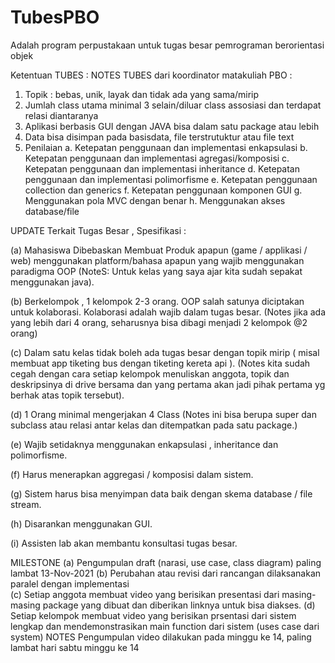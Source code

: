 # TubesPBO
Adalah program perpustakaan untuk tugas besar pemrograman berorientasi objek

Ketentuan TUBES : 
NOTES TUBES dari koordinator matakuliah PBO :
1. Topik : bebas, unik, layak dan tidak ada yang sama/mirip 
2. Jumlah class utama minimal 3 selain/diluar class assosiasi dan terdapat relasi diantaranya
3. Aplikasi berbasis GUI dengan JAVA bisa dalam satu package atau lebih
4. Data bisa disimpan pada basisdata, file terstrutuktur atau file text
5. Penilaian 
a. Ketepatan penggunaan dan implementasi enkapsulasi 
b. Ketepatan penggunaan dan implementasi agregasi/komposisi 
c. Ketepatan penggunaan dan implementasi inheritance
d. Ketepatan penggunaan dan implementasi polimorfisme
e. Ketepatan penggunaan collection dan generics
f. Ketepatan penggunaan komponen GUI
g. Menggunakan pola MVC dengan benar
h. Menggunakan akses database/file

UPDATE
Terkait Tugas Besar , Spesifikasi : 

(a) Mahasiswa Dibebaskan Membuat Produk apapun (game / applikasi / web) menggunakan platform/bahasa apapun  yang wajib menggunakan paradigma OOP (NoteS: Untuk kelas yang saya ajar kita sudah sepakat menggunakan java).

(b) Berkelompok , 1 kelompok 2-3 orang. OOP salah satunya diciptakan untuk kolaborasi. Kolaborasi adalah wajib dalam tugas besar. (Notes jika ada yang lebih dari 4 orang, seharusnya bisa dibagi menjadi 2 kelompok @2 orang) 

(c) Dalam satu kelas tidak boleh ada tugas besar dengan topik mirip ( misal membuat app tiketing bus dengan tiketing kereta api ). (Notes kita sudah cegah dengan cara setiap kelompok menuliskan anggota, topik dan deskripsinya di drive bersama dan yang pertama akan jadi pihak pertama yg berhak atas topik tersebut).

(d) 1 Orang minimal mengerjakan 4 Class (Notes ini bisa berupa super dan subclass atau relasi antar kelas dan ditempatkan pada satu package.)

(e) Wajib setidaknya menggunakan enkapsulasi , inheritance dan polimorfisme.
 
(f) Harus menerapkan aggregasi / komposisi dalam sistem.

(g) Sistem harus bisa menyimpan data baik dengan skema database / file stream.

(h) Disarankan menggunakan GUI.

(i) Assisten lab akan membantu konsultasi tugas besar.


 MILESTONE
(a) Pengumpulan draft (narasi, use case, class diagram) paling lambat 13-Nov-2021
(b) Perubahan atau revisi dari rancangan dilaksanakan paralel dengan implementasi   
(c) Setiap anggota membuat video yang berisikan presentasi dari masing-masing package yang dibuat dan diberikan linknya untuk bisa diakses.
(d) Setiap kelompok membuat video yang berisikan prsentasi dari sistem lengkap dan mendemonstrasikan main function dari sistem (uses case dari system)
NOTES Pengumpulan video dilakukan pada minggu ke 14, paling lambat hari sabtu minggu ke 14

